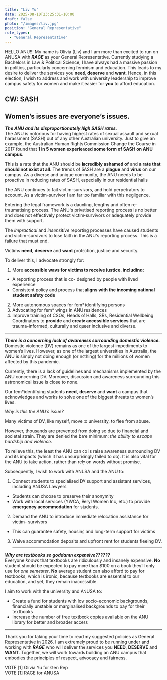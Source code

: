 ```yaml
---
title: "Liv Yu"
date: 2025-08-10T23:25:31+10:00
draft: false
photo: "/images/liv.jpg"
position: "General Representative"
role_types:
  - "General Representative"
---
```


HELLO ANU\!\!\! My name is Olivia (Liv) and I am more than excited to run on ANUSA with ***RAGE*** as your General Representative. Currently studying a Bachelors in Law & Political Science, I have always had a massive passion in politics, particularly concerning feminism and education. This leads to my desire to deliver the services you **need**, **deserve** and **want**. Hence, in this election, I wish to address and work with university leadership to improve campus safety for women and make it easier for **you** to afford education. 

CW: SASH  
---

**Women’s issues are everyone’s issues.**  
---

***The ANU and its disproportionately high SASH rates.***  
The ANU is notorious for having highest rates of sexual assault and sexual harassment (SASH) out of any other Australian university. Just to give an example, the Australian Human Rights Commission Change the Course in 2017 found that **1 in 5 women experienced some form of SASH on ANU campus.**   
   
This is a rate that the ANU should be **incredibly ashamed of** and **a rate that should not exist at all**. The trends of SASH are a **plague** and **virus** on our campus. As a diverse and unique community, the ANU needs to be proactive in reducing rates of SASH, especially in our residential halls  
   
The ANU continues to fail victim-survivors, and hold perpetrators to account. As a victim-survivor I am far too familiar with this negligence.  
   
Entering the legal framework is a daunting, lengthy and often re- traumatising process. The ANU's privatised reporting process is no better and does not effectively protect victim-survivors or adequately provide them with support.

The *impractical* and *insensitive* reporting processes have caused students and victim-survivors to lose faith in the ANU's reporting process. This is a failure that must end.

Victims **need**, **deserve** and **want** protection, justice and security.  
   
To deliver this, I advocate strongly for:

1. More **accessible ways for victims to receive justice, including:**  
* A reporting process that is co- designed by people with lived experience  
* Consistent policy and process that **aligns with the incoming national student safety code**   
2. More autonomous spaces for fem\* identifying persons   
3. Advocating for fem\* wings in ANU residences  
4. Improve training of CSOs, Heads of Halls, SRs, Residential Wellbeing Coordinators to **provide** and **create accessible services** that are trauma-informed, culturally and queer inclusive and diverse. 

---

***There is a concerning lack of awareness surrounding domestic violence.***  
Domestic violence (DV) remains as one of the largest impediments to women’s lives. However, as one of the largest universities in Australia, the ANU is simply not doing enough (or nothing) for the millions of women affected by this pandemic. 

Currently, there is a lack of guidelines and mechanisms implemented by the ANU concerning DV. Moreover, discussion and awareness surrounding this astronomical issue is close to none. 

Our fem\*identifying students **need,** **deserve** and **want** a campus that acknowledges and works to solve one of the biggest threats to women’s lives. 

*Why is this the ANU’s issue?*

Many victims of DV, like myself, move to university, to flee from abuse.

However, thousands are prevented from doing so due to financial and societal strain. They are denied the bare minimum: *the ability to escape hardship and violence.*

To relieve this, the least the ANU can do is raise awareness surrounding DV and its impacts (which it has unsurprisingly failed to do). It is also vital for the ANU to take action, rather than rely on words without promise. 

Subsequently, I wish to work with ANUSA and the ANU to:

1. Connect students to specialised DV support and assistant services, including ANUSA Lawyers  
* Students can choose to preserve their anonymity  
* Work with local services (YWCA, Beryl Women Inc, etc.) to provide **emergency accommodation** for students.   
2. Demand the ANU to introduce immediate relocation assistance for victim- survivors  
* This can guarantee safety, housing and long-term support for victims  
3. Waive accommodation deposits and upfront rent for students fleeing DV.

   ---

   

***Why are textbooks so goddamn expensive??????***  
Everyone *knows* that textbooks are ridiculously and insanely expensive. **No** student should be expected to pay more than $100 on a book they’ll only use for *one semester*. **No** average student can also afford to pay for textbooks, which is ironic, because textbooks are essential to our education, and yet, they remain inaccessible.   
   
I aim to work with the university and ANUSA to:

* Create a fund for students with low socio-economic backgrounds, financially unstable or marginalised backgrounds to pay for their textbooks   
* Increase the number of free textbook copies available on the ANU library for better and broader access

---

Thank you for taking your time to read my suggested policies as General Representative in 2026\. I am extremely proud to be running under and working with ***RAGE*** who will deliver the services you **NEED**, **DESERVE** and **WANT**. Together, we will work towards building an ANU campus that embodies the principles of respect, advocacy and fairness. 

VOTE \[1\] Olivia Yu for Gen Rep   
VOTE \[1\] RAGE for ANUSA